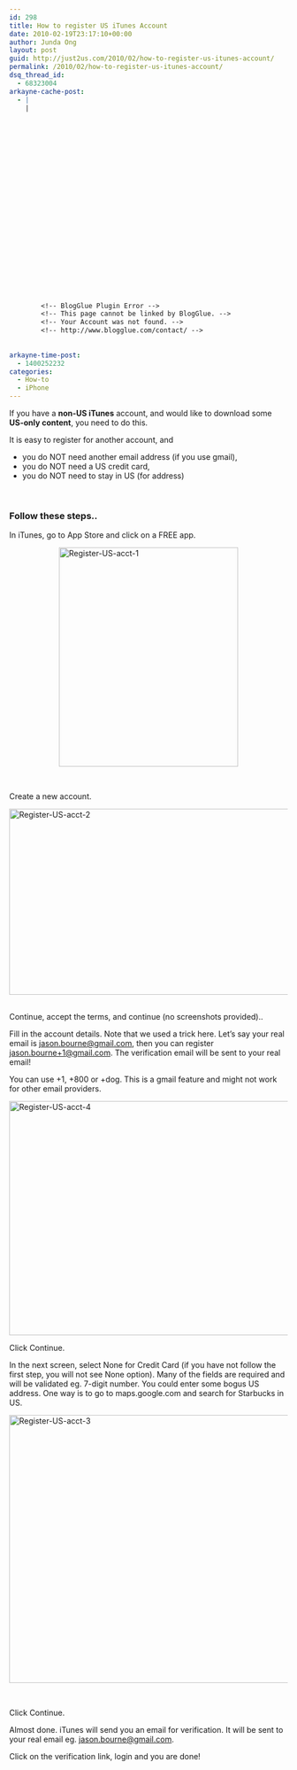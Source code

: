 ```yaml
---
id: 298
title: How to register US iTunes Account
date: 2010-02-19T23:17:10+00:00
author: Junda Ong
layout: post
guid: http://just2us.com/2010/02/how-to-register-us-itunes-account/
permalink: /2010/02/how-to-register-us-itunes-account/
dsq_thread_id:
  - 68323004
arkayne-cache-post:
  - |
    |
        
        
        
        
        
        
        
        
        
        
        
        
        
        
        
        
        
        
        
        
        
        
        
        <!-- BlogGlue Plugin Error -->
        <!-- This page cannot be linked by BlogGlue. -->
        <!-- Your Account was not found. -->
        <!-- http://www.blogglue.com/contact/ -->
        
        
arkayne-time-post:
  - 1400252232
categories:
  - How-to
  - iPhone
---
```

If you have a **non-US iTunes** account, and would like to download some **US-only content**, you need to do this.

It is easy to register for another account, and

  * you do NOT need another email address (if you use gmail),
  * you do NOT need a US credit card,
  * you do NOT need to stay in US (for address)

&#160;

### Follow these steps..

In iTunes, go to App Store and click on a FREE app. 

<a href="http://just2us.com/wp-content/uploads/2010/02/RegisterUSacct1.jpg" onclick="__gaTracker('send', 'event', 'outbound-article', 'http://just2us.com/wp-content/uploads/2010/02/RegisterUSacct1.jpg', '');"><img title="Register-US-acct-1" style="border-right: 0px; border-top: 0px; display: block; float: none; margin-left: auto; border-left: 0px; margin-right: auto; border-bottom: 0px" height="396" alt="Register-US-acct-1" src="http://just2us.com/wp-content/uploads/2010/02/RegisterUSacct1_thumb.jpg" width="324" border="0" /></a>

&#160;

Create a new account.

<a href="http://just2us.com/wp-content/uploads/2010/02/RegisterUSacct2.jpg" onclick="__gaTracker('send', 'event', 'outbound-article', 'http://just2us.com/wp-content/uploads/2010/02/RegisterUSacct2.jpg', '');"><img title="Register-US-acct-2" style="border-right: 0px; border-top: 0px; display: block; float: none; margin-left: auto; border-left: 0px; margin-right: auto; border-bottom: 0px" height="336" alt="Register-US-acct-2" src="http://just2us.com/wp-content/uploads/2010/02/RegisterUSacct2_thumb.jpg" width="524" border="0" /></a>&#160; 

Continue, accept the terms, and continue (no screenshots provided)..

Fill in the account details. Note that we used a trick here. Let’s say your real email is <jason.bourne@gmail.com>, then you can register <jason.bourne+1@gmail.com>. The verification email will be sent to your real email!

You can use +1, +800 or +dog. This is a gmail feature and might not work for other email providers.

<a href="http://just2us.com/wp-content/uploads/2010/02/RegisterUSacct4.jpg" onclick="__gaTracker('send', 'event', 'outbound-article', 'http://just2us.com/wp-content/uploads/2010/02/RegisterUSacct4.jpg', '');"><img title="Register-US-acct-4" style="border-right: 0px; border-top: 0px; display: block; float: none; margin-left: auto; border-left: 0px; margin-right: auto; border-bottom: 0px" height="423" alt="Register-US-acct-4" src="http://just2us.com/wp-content/uploads/2010/02/RegisterUSacct4_thumb.jpg" width="644" border="0" /></a> 

Click Continue.

In the next screen, select None for Credit Card (if you have not follow the first step, you will not see None option). Many of the fields are required and will be validated eg. 7-digit number. You could enter some bogus US address. One way is to go to maps.google.com and search for Starbucks in US.

<a href="http://just2us.com/wp-content/uploads/2010/02/RegisterUSacct3.jpg" onclick="__gaTracker('send', 'event', 'outbound-article', 'http://just2us.com/wp-content/uploads/2010/02/RegisterUSacct3.jpg', '');"><img title="Register-US-acct-3" style="border-right: 0px; border-top: 0px; display: block; float: none; margin-left: auto; border-left: 0px; margin-right: auto; border-bottom: 0px" height="484" alt="Register-US-acct-3" src="http://just2us.com/wp-content/uploads/2010/02/RegisterUSacct3_thumb.jpg" width="556" border="0" /></a>

&#160;

Click Continue.

Almost done. iTunes will send you an email for verification. It will be sent to your real email eg. <jason.bourne@gmail.com>. 

Click on the verification link, login and you are done!

<div style="font-size:0px;height:0px;line-height:0px;margin:0;padding:0;clear:both">
</div>